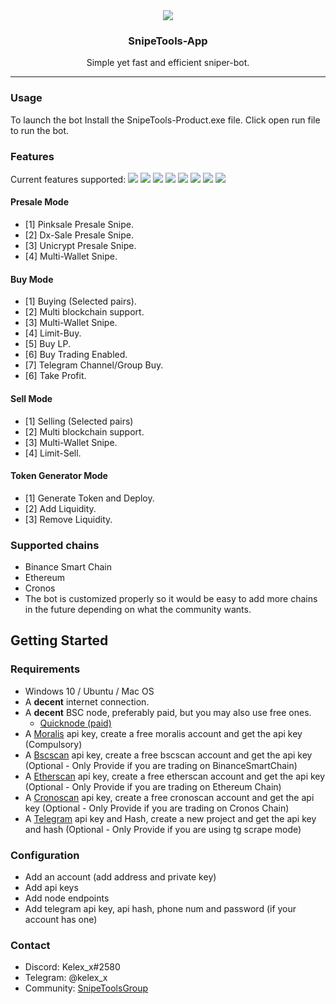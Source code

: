 <div align="center">
    <img src="https://i.imgur.com/YaSmfqY.jpg">
    <h3 align="center">SnipeTools-App</h3>
    <p align="center">
        Simple yet fast and efficient sniper-bot.
        <hr>
    </p>
</div>

### Usage
To launch the bot Install the SnipeTools-Product.exe file. Click open run file to run the bot.

### Features

Current features supported:
<img src="https://i.imgur.com/h8Aohyo.png">
<img src="https://i.imgur.com/vaV4pWU.png">
<img src="https://i.imgur.com/VGdB3ke.png">
<img src="https://i.imgur.com/S7v3BFC.png">
<img src="https://i.imgur.com/7XrJ6uH.png">
<img src="https://i.imgur.com/65F8hmq.png">
<img src="https://i.imgur.com/IKpcvLD.png">
<img src="https://i.imgur.com/2ajLqby.png">
#### Presale Mode
- [1] Pinksale Presale Snipe.
- [2] Dx-Sale Presale Snipe.
- [3] Unicrypt Presale Snipe.
- [4] Multi-Wallet Snipe.
#### Buy Mode
- [1] Buying (Selected pairs).
- [2] Multi blockchain support.
- [3] Multi-Wallet Snipe. 
- [4] Limit-Buy.
- [5] Buy LP.
- [6] Buy Trading Enabled.
- [7] Telegram Channel/Group Buy.
- [6] Take Profit.
#### Sell Mode
- [1] Selling (Selected pairs)
- [2] Multi blockchain support.
- [3] Multi-Wallet Snipe. 
- [4] Limit-Sell.
#### Token Generator Mode
- [1] Generate Token and Deploy.
- [2] Add Liquidity.
- [3] Remove Liquidity.


### Supported chains
- Binance Smart Chain
- Ethereum
- Cronos
- The bot is customized properly so it would be easy to add more chains in the future depending on what the community wants.

## Getting Started
### Requirements
<ul>
    <li>Windows 10 / Ubuntu / Mac OS</li>
	<li>A <b>decent</b> internet connection.</li>
	<li>
		A <b>decent</b> BSC node, preferably paid, but you may also use free ones.
		<ul>
			<li><a href="https://www.quicknode.com/">Quicknode (paid)</a></li>
		</ul>
	</li>
	<li>A <a href="https://moralis.io/pricing/">Moralis</a> api key, create a free moralis account and get the api key (Compulsory)</li>
	<li>A <a href="https://bscscan.com/apis">Bscscan</a> api key, create a free bscscan account and get the api key (Optional - Only Provide if you are trading on BinanceSmartChain)</li>
	<li>A <a href="https://etherscan.com/apis">Etherscan</a>  api key, create a free etherscan account and get the api key (Optional - Only Provide if you are trading on Ethereum Chain)</li>
	<li>A <a href="https://cronoscan.com/apis">Cronoscan</a>  api key, create a free cronoscan account and get the api key (Optional - Only Provide if you are trading on Cronos Chain)</li>
	<li>A <a href="https://my.telegram.org/">Telegram</a>  api key and Hash, create a new project and get the api key and hash (Optional - Only Provide if you are using tg scrape mode)</li>
</ul>

### Configuration
<ul>
	<li>Add an account (add address and private key)</li>
	<li>Add api keys</li>
	<li>Add node endpoints</li>
	<li>Add telegram api key, api hash, phone num and password (if your account has one)</li>
</ul>

### Contact
<ul>
	<li>Discord: Kelex_x#2580</li>
	<li>Telegram: @kelex_x</li>
  <li>Community: <a href="https://t.me/snipetoolsgroup">SnipeToolsGroup</a></li>
</ul>
